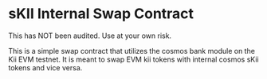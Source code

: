 # sKII Internal Swap Contract

This has NOT been audited.  Use at your own risk.

This is a simple swap contract that utilizes the cosmos bank module on the Kii EVM testnet.  It is meant to swap EVM kii tokens with internal cosmos sKii tokens and vice versa.
